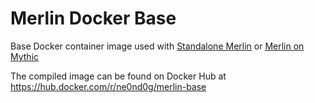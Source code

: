 # Merlin Docker Base

Base Docker container image used with [Standalone Merlin](https://github.com/Ne0nd0g/merlin) or [Merlin on Mythic](https://github.com/MythicAgents/merlin)

The compiled image can be found on Docker Hub at <https://hub.docker.com/r/ne0nd0g/merlin-base>
